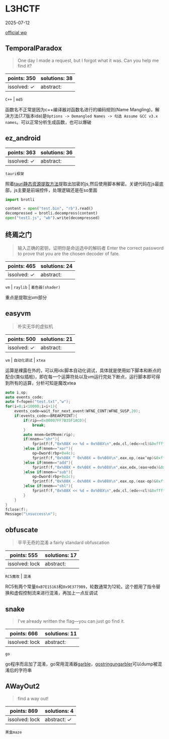 ﻿# L3HCTF

2025-07-12

[official wp](https://hust-l3hsec.feishu.cn/wiki/WjlUwIAahiXhlykwIe7c5V57nPb)

## TemporalParadox

> One day I made a request, but I forgot what it was. Can you help me find it?

| points: 350 | solutions: 38 |
|-------|-------|
| issolved: ✓ | abstract:  |

`C++` | `md5`

函数名不正常是因为c++编译器对函数名进行的编码规则(Name Mangling)，解决方法(7.7版本ida)是`Options -> Demangled Names -> 勾选 Assume GCC v3.x names`。可以正常分析生成函数，也可以爆破

## ez_android

| points: 363 | solutions: 36 |
|-------|-------|
| issolved: ✓ | abstract:  |

`tauri框架`

照着[tauri静态资源提取方法](https://blog.yllhwa.com/2023/05/09/Tauri%20%E6%A1%86%E6%9E%B6%E7%9A%84%E9%9D%99%E6%80%81%E8%B5%84%E6%BA%90%E6%8F%90%E5%8F%96%E6%96%B9%E6%B3%95%E6%8E%A2%E7%A9%B6/)提取出加密的js,然后使用脚本解密。关键代码在js最底部，js主要是前端控件，处理逻辑还是在so里面

```python
import brotli

content = open("test.bin", "rb").read()
decompressed = brotli.decompress(content)
open("test1.js", "wb").write(decompressed)
```

## 终焉之门

> 输入正确的密钥，证明你是命运选中的解码者
Enter the correct password to prove that you are the chosen decoder of fate.

| points: 465 | solutions: 24 |
|-------|-------|
| issolved: ✓ | abstract:  |

`vm` | `raylib` | `着色器(shader)`

重点是提取出vm部分

## easyvm

> 朴实无华的虚拟机

| points: 500 | solutions: 21 |
|-------|-------|
| issolved: ✓ | abstract:  |

`vm` | `自动化调试` | `xtea`

运算是裸露在外的，可以用idc脚本自动化调试，具体就是使用如下脚本和断点的配合(类似插桩)，即在每一个运算符处以及vm运行完处下断点，运行脚本即可得到所有的运算，分析可知是魔改xtea

```C
auto i,op;
auto events_code;
auto f=fopen("test.txt","w");
for(i=0;i<10000;i=i+1){
    events_code=wait_for_next_event(WFNE_CONT|WFNE_SUSP,20);
    if(events_code==BREAKPOINT){
        if(rip==0x00007FF7B35F1ACD){
            break;
        }
        auto mnem=GetMnem(rip);
        if(mnem=="shr"){
            fprintf(f,"0x%08X >> %d = 0x%08X\n",edx,cl,(edx>>cl)&0xffffffff);
        }else if(mnem=="xor"){
            op=Dword(rbp+0x4c);
            fprintf(f,"0x%08X ^ 0x%08X = 0x%08X\n",eax,op,(eax^op)&0xffffffff);
        }else if(mnem=="add"){
            fprintf(f,"0x%08X + 0x%08X = 0x%08X\n",eax,edx,(eax+edx)&0xffffffff);
        }else if(mnem=="sub"){
            op=Dword(rbp+0x1c);
            fprintf(f,"0x%08X - 0x%08X = 0x%08X\n",eax,op,(eax-op)&0xffffffff);
        }else if(mnem=="shl"){
            fprintf(f,"0x%08X << %d = 0x%08X\n",edx,cl,(edx<<cl)&0xffffffff);
        }
    }
}
fclose(f);
Message("\nsuccess\n");
```

## obfuscate

> 平平无奇的混淆
a fairly standard obfuscation

| points: 555 | solutions: 17 |
|-------|-------|
| issolved: lock | abstract:  |

`RC5魔改` | `混淆`

RC5有两个常量`0xB7E15163`和`0x9E3779B9`，轮数通常为12轮。这个题用了指令替换和虚假控制流来进行混淆，再加上一点反调试

## snake

> I’ve already written the flag—you can just go find it.

| points: 666 | solutions: 11 |
|-------|-------|
| issolved: lock | abstract:  |

`go`

go程序而且加了混淆，go常用混淆器[garble](https://github.com/burrowers/garble)，[gostringungarbler](https://github.com/mandiant/gostringungarbler)可以dump被混淆后的字符串

## AWayOut2

> find a way out!

| points: 869 | solutions: 4 |
|-------|-------|
| issolved: lock | abstract: ✓ |

`黑盒maze`